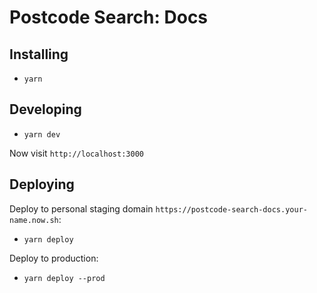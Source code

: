 # Postcode Search: Docs

## Installing

- `yarn`

## Developing

- `yarn dev`

Now visit `http://localhost:3000`

## Deploying

Deploy to personal staging domain `https://postcode-search-docs.your-name.now.sh`:

- `yarn deploy`

Deploy to production:

- `yarn deploy --prod`
